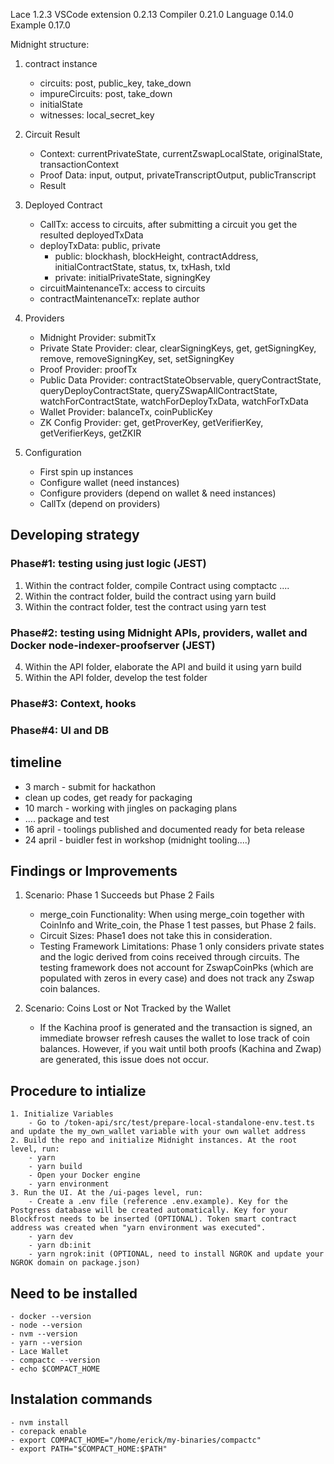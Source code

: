 Lace 1.2.3
VSCode extension 0.2.13
Compiler 0.21.0
Language 0.14.0
Example 0.17.0

Midnight structure:

1. contract instance
    - circuits: post, public_key, take_down
    - impureCircuits: post, take_down
    - initialState
    - witnesses: local_secret_key

2. Circuit Result
    - Context: currentPrivateState, currentZswapLocalState, originalState, transactionContext
    - Proof Data: input, output, privateTranscriptOutput, publicTranscript
    - Result

3. Deployed Contract
    - CallTx: access to circuits, after submitting a circuit you get the resulted deployedTxData
    - deployTxData: public, private
        - public: blockhash, blockHeight, contractAddress, initialContractState, status, tx, txHash, txId
        - private: initialPrivateState, signingKey
    - circuitMaintenanceTx: access to circuits
    - contractMaintenanceTx: replate author

4. Providers
    - Midnight Provider: submitTx
    - Private State Provider: clear, clearSigningKeys, get, getSigningKey, remove, removeSigningKey, set, setSigningKey
    - Proof Provider: proofTx
    - Public Data Provider: contractStateObservable, queryContractState, queryDeployContractState, queryZSwapAllContractState, watchForContractState, watchForDeployTxData, watchForTxData
    - Wallet Provider: balanceTx, coinPublicKey
    - ZK Config Provider: get, getProverKey, getVerifierKey, getVerifierKeys, getZKIR

5. Configuration
    - First spin up instances
    - Configure wallet (need instances)
    - Configure providers (depend on wallet & need instances)
    - CallTx (depend on providers)

## Developing strategy
### Phase#1: testing using just logic (JEST)
1. Within the contract folder, compile Contract using comptactc ....
2. Within the contract folder, build the contract using yarn build
3. Within the contract folder, test the contract using yarn test

### Phase#2: testing using Midnight APIs, providers, wallet and Docker node-indexer-proofserver (JEST)
4. Within the API folder, elaborate the API and build it using yarn build
5. Within the API folder, develop the test folder 

### Phase#3: Context, hooks

### Phase#4: UI and DB

## timeline

- 3 march - submit for hackathon
- clean up codes, get ready for packaging
- 10 march - working with jingles on packaging plans
- .... package and test
- 16 april - toolings published and documented ready for beta release
- 24 april - buidler fest in workshop (midnight tooling....)

## Findings or Improvements

1. Scenario: Phase 1 Succeeds but Phase 2 Fails

    - merge_coin Functionality: When using merge_coin together with CoinInfo and Write_coin, the Phase 1 test passes, but Phase 2 fails.
    - Circuit Sizes: Phase1 does not take this in consideration.
    - Testing Framework Limitations: Phase 1 only considers private states and the logic derived from coins received through circuits. The testing framework does not account for ZswapCoinPks (which are populated with zeros in every case) and does not track any Zswap coin balances.

2. Scenario: Coins Lost or Not Tracked by the Wallet

    - If the Kachina proof is generated and the transaction is signed, an immediate browser refresh causes the wallet to lose track of coin balances. However, if you wait until both proofs (Kachina and Zwap) are generated, this issue does not occur.

## Procedure to intialize
    1. Initialize Variables
        - Go to /token-api/src/test/prepare-local-standalone-env.test.ts and update the my_own_wallet variable with your own wallet address
    2. Build the repo and initialize Midnight instances. At the root level, run:
        - yarn
        - yarn build
        - Open your Docker engine
        - yarn environment
    3. Run the UI. At the /ui-pages level, run:
        - Create a .env file (reference .env.example). Key for the Postgress database will be created automatically. Key for your Blockfrost needs to be inserted (OPTIONAL). Token smart contract address was created when "yarn environment was executed". 
        - yarn dev
        - yarn db:init
        - yarn ngrok:init (OPTIONAL, need to install NGROK and update your NGROK domain on package.json)

## Need to be installed
    - docker --version
    - node --version
    - nvm --version
    - yarn --version 
    - Lace Wallet
    - compactc --version
    - echo $COMPACT_HOME

## Instalation commands
    - nvm install
    - corepack enable
    - export COMPACT_HOME="/home/erick/my-binaries/compactc"
    - export PATH="$COMPACT_HOME:$PATH"
